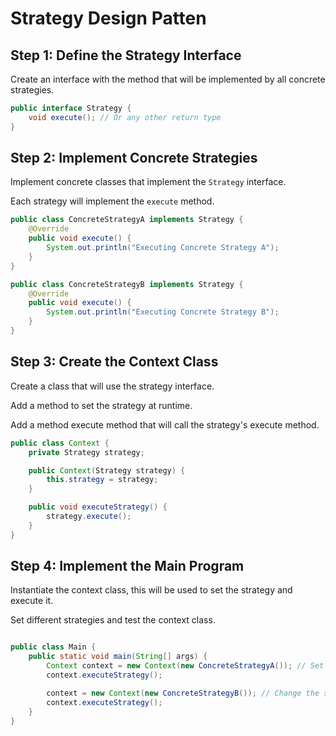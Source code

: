 # Strategy Design Patten

## Step 1: Define the Strategy Interface
Create an interface with the method that will be implemented by all concrete strategies.

```java
public interface Strategy {
    void execute(); // Or any other return type
}
```

## Step 2: Implement Concrete Strategies
Implement concrete classes that implement the `Strategy` interface.

Each strategy will implement the `execute` method.

```java
public class ConcreteStrategyA implements Strategy {
    @Override
    public void execute() {
        System.out.println("Executing Concrete Strategy A");
    }
}

public class ConcreteStrategyB implements Strategy {
    @Override
    public void execute() {
        System.out.println("Executing Concrete Strategy B");
    }
}
```

## Step 3: Create the Context Class
Create a class that will use the strategy interface.

Add a method to set the strategy at runtime.

Add a method execute method that will call the strategy's execute method.

```java
public class Context {
    private Strategy strategy;

    public Context(Strategy strategy) {
        this.strategy = strategy;
    }

    public void executeStrategy() {
        strategy.execute();
    }
}
```

## Step 4: Implement the Main Program

Instantiate the context class, this will be used to set the strategy and execute it.

Set different strategies and test the context class.

```java

public class Main {
    public static void main(String[] args) {
        Context context = new Context(new ConcreteStrategyA()); // Set the strategy at runtime
        context.executeStrategy();

        context = new Context(new ConcreteStrategyB()); // Change the strategy at runtime
        context.executeStrategy();
    }
}
```